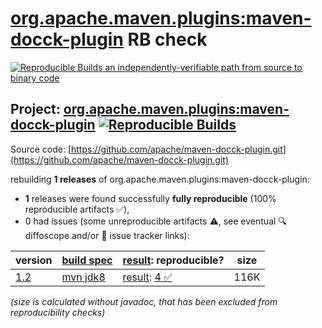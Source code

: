 [org.apache.maven.plugins:maven-docck-plugin](https://central.sonatype.com/artifact/org.apache.maven.plugins/maven-docck-plugin/versions) RB check
=======

[![Reproducible Builds](https://reproducible-builds.org/images/logos/rb.svg) an independently-verifiable path from source to binary code](https://reproducible-builds.org/)

## Project: [org.apache.maven.plugins:maven-docck-plugin](https://central.sonatype.com/artifact/org.apache.maven.plugins/maven-docck-plugin/versions) [![Reproducible Builds](https://img.shields.io/endpoint?url=https://raw.githubusercontent.com/jvm-repo-rebuild/reproducible-central/master/content/org/apache/maven/plugins/maven-docck-plugin/badge.json)](https://github.com/jvm-repo-rebuild/reproducible-central/blob/master/content/org/apache/maven/plugins/maven-docck-plugin/README.md)

Source code: [https://github.com/apache/maven-docck-plugin.git](https://github.com/apache/maven-docck-plugin.git)

rebuilding **1 releases** of org.apache.maven.plugins:maven-docck-plugin:
- **1** releases were found successfully **fully reproducible** (100% reproducible artifacts :white_check_mark:),
- 0 had issues (some unreproducible artifacts :warning:, see eventual :mag: diffoscope and/or :memo: issue tracker links):

| version | [build spec](/BUILDSPEC.md) | [result](https://reproducible-builds.org/docs/jvm/): reproducible? | size |
| -- | --------- | ------ | -- |
| [1.2](https://central.sonatype.com/artifact/org.apache.maven.plugins/maven-docck-plugin/1.2/pom) | [mvn jdk8](maven-docck-plugin-1.2.buildspec) | [result](maven-docck-plugin-1.2.buildinfo): [4 :white_check_mark: ](maven-docck-plugin-1.2.buildcompare) | 116K |

<i>(size is calculated without javadoc, that has been excluded from reproducibility checks)</i>
